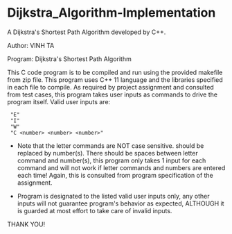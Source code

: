 # Dijkstra_Algorithm-Implementation
A Dijkstra's Shortest Path Algorithm developed by C++.


Author: VINH TA

Program: Dijkstra's Shortest Path Algorithm


This C code program is to be compiled and run using the provided makefile from zip file. This program uses C++ 11 language and the libraries specified in each file to compile. As required by project assignment and consulted from test cases, this program takes user inputs as commands to drive the program itself. Valid user inputs are:

     "E"
     "I"
     "W"
     "C <number> <number> <number>"

 * Note that the letter commands are NOT case sensitive. <number> should be replaced by number(s). There should be spaces between letter command and number(s), this program only takes 1 input for each command and will not work if letter commands and numbers are entered each time! Again, this is consulted from program specification of the assignment.

 * Program is designated to the listed valid user inputs only, any other inputs will not guarantee program's behavior as expected, ALTHOUGH it is guarded at most effort to take care of invalid inputs.

THANK YOU!
